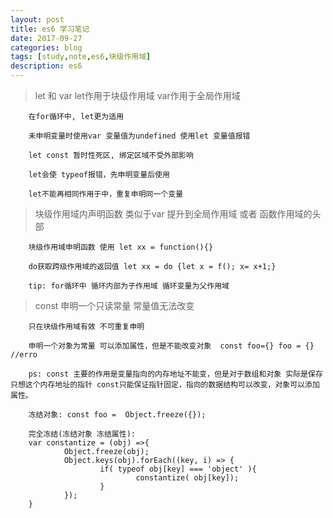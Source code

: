 ```yaml
---
layout: post
title: es6 学习笔记
date: 2017-09-27
categories: blog
tags: [study,note,es6,块级作用域]
description: es6
---
```


>let 和 var
        let作用于块级作用域 var作用于全局作用域

        在for循环中, let更为适用

        未申明变量时使用var 变量值为undefined 使用let 变量值报错

        let const 暂时性死区, 绑定区域不受外部影响

        let会使 typeof报错，先申明变量后使用

        let不能再相同作用于中，重复申明同一个变量

>块级作用域内声明函数 类似于var 提升到全局作用域 或者 函数作用域的头部

        块级作用域申明函数 使用 let xx = function(){}

        do获取跨级作用域的返回值 let xx = do {let x = f(); x= x+1;}

        tip: for循环中 循环内部为子作用域 循环变量为父作用域

>const 申明一个只读常量 常量值无法改变

        只在块级作用域有效 不可重复申明

        申明一个对象为常量 可以添加属性，但是不能改变对象  const foo={} foo = {} //erro

        ps: const 主要的作用是变量指向的内存地址不能变，但是对于数组和对象 实际是保存只想这个内存地址的指针 const只能保证指针固定，指向的数据结构可以改变，对象可以添加属性。

        冻结对象: const foo =  Object.freeze({});
        
        完全冻结(冻结对象 冻结属性): 
        var constantize = (obj) =>{
                Object.freeze(obj);
                Object.keys(obj).forEach((key, i) => {
                        if( typeof obj[key] === 'object' ){
                                constantize( obj[key]);
                        }
                });
        }




       
